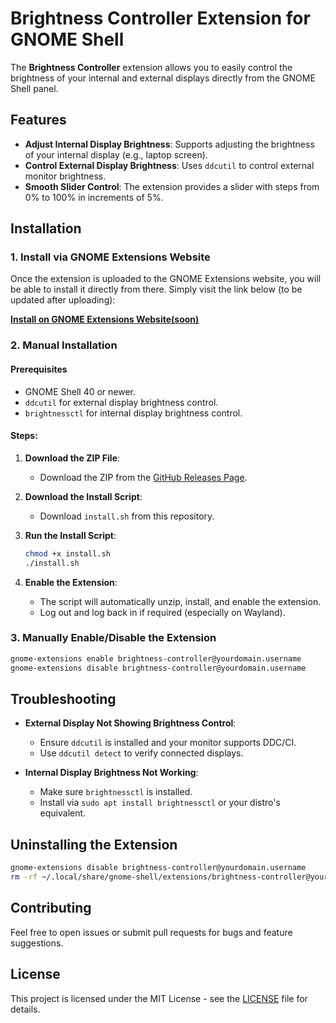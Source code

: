 # Brightness Controller Extension for GNOME Shell

The **Brightness Controller** extension allows you to easily control the brightness of your internal and external displays directly from the GNOME Shell panel.

## Features

* **Adjust Internal Display Brightness**: Supports adjusting the brightness of your internal display (e.g., laptop screen).
* **Control External Display Brightness**: Uses `ddcutil` to control external monitor brightness.
* **Smooth Slider Control**: The extension provides a slider with steps from 0% to 100% in increments of 5%.

## Installation

### 1. Install via GNOME Extensions Website

Once the extension is uploaded to the GNOME Extensions website, you will be able to install it directly from there. Simply visit the link below (to be updated after uploading):

[**Install on GNOME Extensions Website(soon)**](#)

### 2. Manual Installation

#### Prerequisites

* GNOME Shell 40 or newer.
* `ddcutil` for external display brightness control.
* `brightnessctl` for internal display brightness control.

#### Steps:

1. **Download the ZIP File**:

   * Download the ZIP from the [GitHub Releases Page](https://github.com/yourusername/brightness-controller/releases).

2. **Download the Install Script**:

   * Download `install.sh` from this repository.

3. **Run the Install Script**:

   ```bash
   chmod +x install.sh
   ./install.sh
   ```

4. **Enable the Extension**:

   * The script will automatically unzip, install, and enable the extension.
   * Log out and log back in if required (especially on Wayland).

### 3. Manually Enable/Disable the Extension

```bash
gnome-extensions enable brightness-controller@yourdomain.username
gnome-extensions disable brightness-controller@yourdomain.username
```

## Troubleshooting

* **External Display Not Showing Brightness Control**:

  * Ensure `ddcutil` is installed and your monitor supports DDC/CI.
  * Use `ddcutil detect` to verify connected displays.

* **Internal Display Brightness Not Working**:

  * Make sure `brightnessctl` is installed.
  * Install via `sudo apt install brightnessctl` or your distro's equivalent.

## Uninstalling the Extension

```bash
gnome-extensions disable brightness-controller@yourdomain.username
rm -rf ~/.local/share/gnome-shell/extensions/brightness-controller@yourdomain.username
```

## Contributing

Feel free to open issues or submit pull requests for bugs and feature suggestions.

## License

This project is licensed under the MIT License - see the [LICENSE](LICENSE) file for details.
